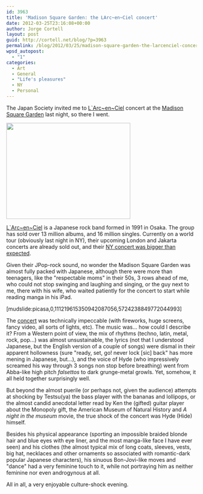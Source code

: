 ```yaml
---
id: 3963
title: 'Madison Square Garden: the LArc~en~Ciel concert'
date: 2012-03-25T23:16:08+00:00
author: Jorge Cortell
layout: post
guid: http://cortell.net/blog/?p=3963
permalink: /blog/2012/03/25/madison-square-garden-the-larcenciel-concert/
wpsd_autopost:
  - "1"
categories:
  - Art
  - General
  - "Life's pleasures"
  - NY
  - Personal
---
```

The Japan Society invited me to <a title="https://en.wikipedia.org/wiki/L'Arc-en-Ciel" href="https://en.wikipedia.org/wiki/L'Arc-en-Ciel" target="_blank">L`Arc~en~Ciel</a> concert at the <a title="http://www.thegarden.com/events/2012/l-arc-en-ciel.html" href="http://www.thegarden.com/events/2012/l-arc-en-ciel.html" target="_blank">Madison Square Garden</a> last night, so there I went.

<img class="aligncenter" title="L'Arc~en~Ciel" src="http://www.thegarden.com/content/dam/msg/eventImg/LArc-En-Ciel-0325-12-328.jpg/_jcr_content/renditions/LArc-En-Ciel-0325-12-328.328.254.jpg" alt="" width="328" height="254" />

<a title="http://www.larc-en-ciel.com/wt2012/index.html" href="http://www.larc-en-ciel.com/wt2012/index.html" target="_blank">L`Arc~en~Ciel</a> is a Japanese rock band formed in 1991 in Osaka. The group has sold over 13 million albums, and 16 million singles. Currently on a world tour (obviously last night in NY), their upcoming London and Jakarta concerts are already sold out, and their <a title="http://www.mtv.com/news/articles/1681730/larc-en-ciel-madison-square-garden.jhtml" href="http://www.mtv.com/news/articles/1681730/larc-en-ciel-madison-square-garden.jhtml" target="_blank">NY concert was bigger than expected</a>.

Given their JPop-rock sound, no wonder the Madison Square Garden was almost fully packed with Japanese, although there were more than teenagers, like the "respectable moms" in their 50s, 3 rows ahead of me, who could not stop swinging and laughing and singing, or the guy next to me, there with his wife, who waited patiently for the concert to start while reading manga in his iPad.

[mudslide:picasa,0,111219615350942087056,5724238849772044993]

The <a title="https://plus.google.com/photos/111219615350942087056/albums/5724238849772044993" href="https://plus.google.com/photos/111219615350942087056/albums/5724238849772044993" target="_blank">concert</a> was technically impeccable (with fireworks, huge screens, fancy video, all sorts of lights, etc). The music was... how could I describe it? From a Western point of view, the mix of rhythms (techno, latin, metal, rock, pop...) was almost unsustainable, the lyrics (not that I understood Japanese, but the English version of a couple of songs) were dismal in their apparent hollowness (sure "ready, set, go! never lock [sic] back" has more mening in Japanese, but...), and the voice of Hyde (who impressively screamed his way through 3 songs non stop before breathing) went from Abba-like high pitch _falsettos_ to dark grunge-metal growls. Yet, somehow, it all held together surprisingly well.

But beyond the almost puerile (or perhaps not, given the audience) attempts at shocking by Testsu(ya) the bass player with the bananas and lollipops, or the almost candid anecdotal letter read by Ken the (gifted) guitar player about the Monopoly gift, the American Museum of Natural History and _A night in the museum_ movie, the true shock of the concert was Hyde (Hide) himself.

Besides his physical appearance (sporting an impossible braided blonde hair and blue eyes with eye liner, and the most manga-like face I have ever seen) and his clothes (the almost typical mix of long coats, sleeves, vests, big hat, necklaces and other ornaments so associated with romantic-dark popular Japanese characters), his sinuous Bon-Jovi-like moves and "dance" had a very feminine touch to it, while not portraying him as neither feminine nor even androgynous at all.

All in all, a very enjoyable culture-shock evening.
